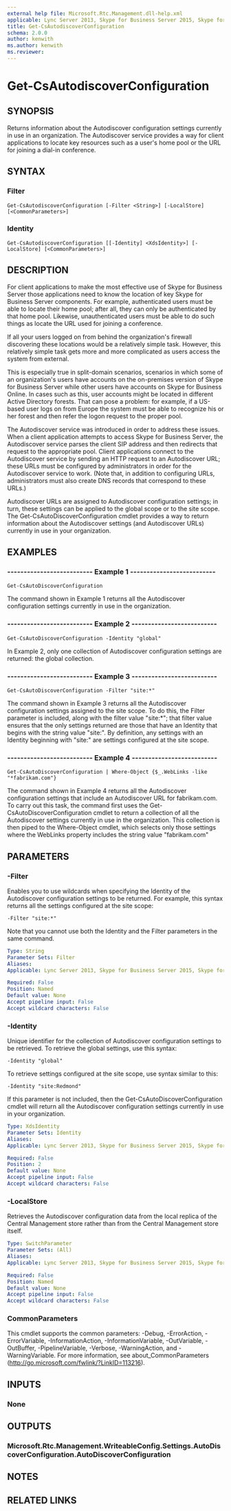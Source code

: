 ```yaml
---
external help file: Microsoft.Rtc.Management.dll-help.xml
applicable: Lync Server 2013, Skype for Business Server 2015, Skype for Business Server 2019
title: Get-CsAutodiscoverConfiguration
schema: 2.0.0
author: kenwith
ms.author: kenwith
ms.reviewer:
---
```


# Get-CsAutodiscoverConfiguration

## SYNOPSIS
Returns information about the Autodiscover configuration settings currently in use in an organization.
The Autodiscover service provides a way for client applications to locate key resources such as a user's home pool or the URL for joining a dial-in conference.


## SYNTAX

### Filter
```
Get-CsAutodiscoverConfiguration [-Filter <String>] [-LocalStore] [<CommonParameters>]
```

### Identity
```
Get-CsAutodiscoverConfiguration [[-Identity] <XdsIdentity>] [-LocalStore] [<CommonParameters>]
```

## DESCRIPTION
For client applications to make the most effective use of Skype for Business Server those applications need to know the location of key Skype for Business Server components.
For example, authenticated users must be able to locate their home pool; after all, they can only be authenticated by that home pool.
Likewise, unauthenticated users must be able to do such things as locate the URL used for joining a conference.

If all your users logged on from behind the organization's firewall discovering these locations would be a relatively simple task.
However, this relatively simple task gets more and more complicated as users access the system from external.

This is especially true in split-domain scenarios, scenarios in which some of an organization's users have accounts on the on-premises version of Skype for Business Server while other users have accounts on Skype for Business Online.
In cases such as this, user accounts might be located in different Active Directory forests.
That can pose a problem: for example, if a US-based user logs on from Europe the system must be able to recognize his or her forest and then refer the logon request to the proper pool.

The Autodiscover service was introduced in order to address these issues.
When a client application attempts to access Skype for Business Server, the Autodiscover service parses the client SIP address and then redirects that request to the appropriate pool.
Client applications connect to the Autodiscover service by sending an HTTP request to an Autodiscover URL; these URLs must be configured by administrators in order for the Autodiscover service to work.
(Note that, in addition to configuring URLs, administrators must also create DNS records that correspond to these URLs.)

Autodiscover URLs are assigned to Autodiscover configuration settings; in turn, these settings can be applied to the global scope or to the site scope.
The Get-CsAutoDiscoverConfiguration cmdlet provides a way to return information about the Autodiscover settings (and Autodiscover URLs) currently in use in your organization.



## EXAMPLES

### -------------------------- Example 1 --------------------------
```
Get-CsAutoDiscoverConfiguration
```

The command shown in Example 1 returns all the Autodiscover configuration settings currently in use in the organization.

### -------------------------- Example 2 --------------------------
```
Get-CsAutoDiscoverConfiguration -Identity "global"
```

In Example 2, only one collection of Autodiscover configuration settings are returned: the global collection.

### -------------------------- Example 3 --------------------------
```
Get-CsAutoDiscoverConfiguration -Filter "site:*"
```

The command shown in Example 3 returns all the Autodiscover configuration settings assigned to the site scope.
To do this, the Filter parameter is included, along with the filter value "site:*"; that filter value ensures that the only settings returned are those that have an Identity that begins with the string value "site:".
By definition, any settings with an Identity beginning with "site:" are settings configured at the site scope.

### -------------------------- Example 4 --------------------------
```
Get-CsAutoDiscoverConfiguration | Where-Object {$_.WebLinks -like "*fabrikam.com"}
```

The command shown in Example 4 returns all the Autodiscover configuration settings that include an Autodiscover URL for fabrikam.com.
To carry out this task, the command first uses the Get-CsAutoDiscoverConfiguration cmdlet to return a collection of all the Autodiscover settings currently in use in the organization.
This collection is then piped to the Where-Object cmdlet, which selects only those settings where the WebLinks property includes the string value "fabrikam.com"



## PARAMETERS

### -Filter
Enables you to use wildcards when specifying the Identity of the Autodiscover configuration settings to be returned.
For example, this syntax returns all the settings configured at the site scope:

`-Filter "site:*"`

Note that you cannot use both the Identity and the Filter parameters in the same command.

```yaml
Type: String
Parameter Sets: Filter
Aliases: 
Applicable: Lync Server 2013, Skype for Business Server 2015, Skype for Business Server 2019

Required: False
Position: Named
Default value: None
Accept pipeline input: False
Accept wildcard characters: False
```

### -Identity
Unique identifier for the collection of Autodiscover configuration settings to be retrieved.
To retrieve the global settings, use this syntax:

`-Identity "global"`

To retrieve settings configured at the site scope, use syntax similar to this:

`-Identity "site:Redmond"`

If this parameter is not included, then the Get-CsAutoDiscoverConfiguration cmdlet will return all the Autodiscover configuration settings currently in use in your organization.

```yaml
Type: XdsIdentity
Parameter Sets: Identity
Aliases: 
Applicable: Lync Server 2013, Skype for Business Server 2015, Skype for Business Server 2019

Required: False
Position: 2
Default value: None
Accept pipeline input: False
Accept wildcard characters: False
```

### -LocalStore
Retrieves the Autodiscover configuration data from the local replica of the Central Management store rather than from the Central Management store itself.

```yaml
Type: SwitchParameter
Parameter Sets: (All)
Aliases: 
Applicable: Lync Server 2013, Skype for Business Server 2015, Skype for Business Server 2019

Required: False
Position: Named
Default value: None
Accept pipeline input: False
Accept wildcard characters: False
```

### CommonParameters
This cmdlet supports the common parameters: -Debug, -ErrorAction, -ErrorVariable, -InformationAction, -InformationVariable, -OutVariable, -OutBuffer, -PipelineVariable, -Verbose, -WarningAction, and -WarningVariable. For more information, see about_CommonParameters (http://go.microsoft.com/fwlink/?LinkID=113216).


## INPUTS

### None


## OUTPUTS

### Microsoft.Rtc.Management.WriteableConfig.Settings.AutoDiscoverConfiguration.AutoDiscoverConfiguration


## NOTES


## RELATED LINKS

